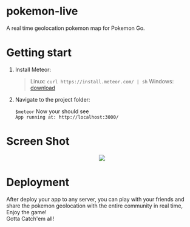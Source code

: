 # pokemon-live
A real time geolocation pokemon map for Pokemon Go.


# Getting start
1. Install Meteor:

   > Linux: `curl https://install.meteor.com/ | sh`
   > Windows: [download](https://www.meteor.com/install)
   
2. Navigate to the project folder:

   `$meteor`
   Now your should see  
   `App running at: http://localhost:3000/`
  
# Screen Shot 
   <p align="center">
   <img src="screenshot.png">
   </p>

# Deployment
  After deploy your app to any server, you can play with your friends and share the pokemon geolocation with the entire community in real time, Enjoy the game!
  <br/>
  Gotta Catch'em all!
  

